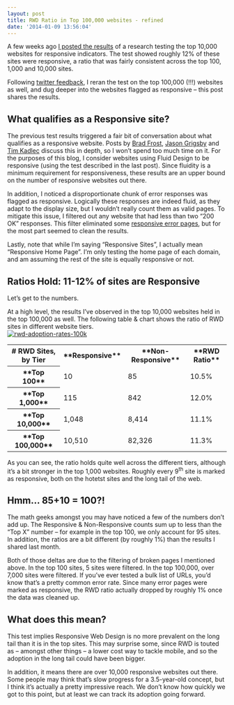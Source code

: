 ```yaml
---
layout: post
title: RWD Ratio in Top 100,000 websites - refined
date: '2014-01-09 13:56:04'
---
```



A few weeks ago [I posted the results](http://www.guypo.com/roughly-1-in-8-websites-is-responsive/) of a research testing the top 10,000 websites for responsive indicators. The test showed roughly 12% of these sites were responsive, a ratio that was fairly consistent across the top 100, 1,000 and 10,000 sites.

Following [twitter feedback](https://twitter.com/guypod/status/413333925331623936), I reran the test on the top 100,000 (!!!) websites as well, and dug deeper into the websites flagged as responsive – this post shares the results.


## What qualifies as a Responsive site?

The previous test results triggered a fair bit of conversation about what qualifies as a responsive website. Posts by [Brad Frost](http://bradfrostweb.com/blog/post/the-many-faces-of-adaptive-design/), [Jason Grigsby](http://blog.cloudfour.com/defining-responsiveness/) and [Tim Kadlec](http://timkadlec.com/2014/01/beyond-responsive/) discuss this in depth, so I won’t spend too much time on it. For the purposes of this blog, I consider websites using Fluid Design to be responsive (using the test described in the last post). Since fluidity is a minimum requirement for responsiveness, these results are an upper bound on the number of responsive websites out there.

In addition, I noticed a disproportionate chunk of error responses was flagged as responsive. Logically these responses are indeed fluid, as they adapt to the display size, but I wouldn’t really count them as valid pages. To mitigate this issue, I filtered out any website that had less than two “200 OK” responses. This filter eliminated some [responsive error pages](http://www.gstatic.com/), but for the most part seemed to clean the results.

Lastly, note that while I’m saying “Responsive Sites”, I actually mean “Responsive Home Page”. I’m only testing the home page of each domain, and am assuming the rest of the site is equally responsive or not.


## Ratios Hold: 11-12% of sites are Responsive

Let’s get to the numbers.

At a high level, the results I’ve observed in the top 10,000 websites held in the top 100,000 as well. The following table & chart shows the ratio of RWD sites in different website tiers.  
[![rwd-adoption-rates-100k](http://res.cloudinary.com/guypo-blog/image/upload/v1431082682/rwd-adoption-rates-100k_tsevg3.png)](http://res.cloudinary.com/guypo-blog/image/upload/v1431082682/rwd-adoption-rates-100k_tsevg3.png)

<table id="box-table-a" width="90%"><tbody><tr><th># RWD Sites, by Tier</th><th>**Responsive**</th><th>**Non-Responsive**</th><th>**RWD Ratio**</th></tr><tr><th>**Top 100**</th><td>10</td><td>85</td><td>10.5%</td></tr><tr><th>**Top 1,000**</th><td>115</td><td>842</td><td>12.0%</td></tr><tr><th>**Top 10,000**</th><td>1,048</td><td>8,414</td><td>11.1%</td></tr><tr><th>**Top 100,000**</th><td>10,510</td><td>82,326</td><td>11.3%</td></tr></tbody></table>As you can see, the ratio holds quite well across the different tiers, although it’s a bit stronger in the top 1,000 websites. Roughly every 9<sup>th</sup> site is marked as responsive, both on the hotetst sites and the long tail of the web.


## Hmm… 85+10 = 100?!

The math geeks amongst you may have noticed a few of the numbers don’t add up. The Responsive & Non-Responsive counts sum up to less than the “Top X” number – for example in the top 100, we only account for 95 sites. In addition, the ratios are a bit different (by roughly 1%) than the results I shared last month.

Both of those deltas are due to the filtering of broken pages I mentioned above. In the top 100 sites, 5 sites were filtered. In the top 100,000, over 7,000 sites were filtered. If you’ve ever tested a bulk list of URLs, you’d know that’s a pretty common error rate. Since many error pages were marked as responsive, the RWD ratio actually dropped by roughly 1% once the data was cleaned up.


## What does this mean?

This test implies Responsive Web Design is no more prevalent on the long tail than it is in the top sites. This may surprise some, since RWD is touted as – amongst other things – a lower cost way to tackle mobile, and so the adoption in the long tail could have been bigger.

In addition, it means there are over 10,000 responsive websites out there. Some people may think that’s slow progress for a 3.5-year-old concept, but I think it’s actually a pretty impressive reach. We don’t know how quickly we got to this point, but at least we can track its adoption going forward.


